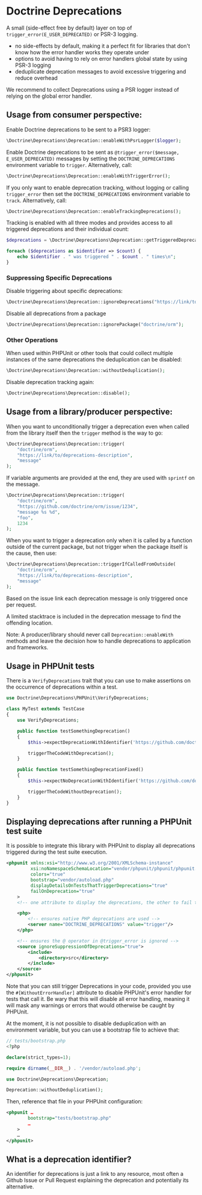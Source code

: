# Doctrine Deprecations

A small (side-effect free by default) layer on top of
`trigger_error(E_USER_DEPRECATED)` or PSR-3 logging.

- no side-effects by default, making it a perfect fit for libraries that don't know how the error handler works they operate under
- options to avoid having to rely on error handlers global state by using PSR-3 logging
- deduplicate deprecation messages to avoid excessive triggering and reduce overhead

We recommend to collect Deprecations using a PSR logger instead of relying on
the global error handler.

## Usage from consumer perspective:

Enable Doctrine deprecations to be sent to a PSR3 logger:

```php
\Doctrine\Deprecations\Deprecation::enableWithPsrLogger($logger);
```

Enable Doctrine deprecations to be sent as `@trigger_error($message, E_USER_DEPRECATED)`
messages by setting the `DOCTRINE_DEPRECATIONS` environment variable to `trigger`.
Alternatively, call:

```php
\Doctrine\Deprecations\Deprecation::enableWithTriggerError();
```

If you only want to enable deprecation tracking, without logging or calling `trigger_error`
then set the `DOCTRINE_DEPRECATIONS` environment variable to `track`.
Alternatively, call:

```php
\Doctrine\Deprecations\Deprecation::enableTrackingDeprecations();
```

Tracking is enabled with all three modes and provides access to all triggered
deprecations and their individual count:

```php
$deprecations = \Doctrine\Deprecations\Deprecation::getTriggeredDeprecations();

foreach ($deprecations as $identifier => $count) {
    echo $identifier . " was triggered " . $count . " times\n";
}
```

### Suppressing Specific Deprecations

Disable triggering about specific deprecations:

```php
\Doctrine\Deprecations\Deprecation::ignoreDeprecations("https://link/to/deprecations-description-identifier");
```

Disable all deprecations from a package

```php
\Doctrine\Deprecations\Deprecation::ignorePackage("doctrine/orm");
```

### Other Operations

When used within PHPUnit or other tools that could collect multiple instances of the same deprecations
the deduplication can be disabled:

```php
\Doctrine\Deprecations\Deprecation::withoutDeduplication();
```

Disable deprecation tracking again:

```php
\Doctrine\Deprecations\Deprecation::disable();
```

## Usage from a library/producer perspective:

When you want to unconditionally trigger a deprecation even when called
from the library itself then the `trigger` method is the way to go:

```php
\Doctrine\Deprecations\Deprecation::trigger(
    "doctrine/orm",
    "https://link/to/deprecations-description",
    "message"
);
```

If variable arguments are provided at the end, they are used with `sprintf` on
the message.

```php
\Doctrine\Deprecations\Deprecation::trigger(
    "doctrine/orm",
    "https://github.com/doctrine/orm/issue/1234",
    "message %s %d",
    "foo",
    1234
);
```

When you want to trigger a deprecation only when it is called by a function
outside of the current package, but not trigger when the package itself is the cause,
then use:

```php
\Doctrine\Deprecations\Deprecation::triggerIfCalledFromOutside(
    "doctrine/orm",
    "https://link/to/deprecations-description",
    "message"
);
```

Based on the issue link each deprecation message is only triggered once per
request.

A limited stacktrace is included in the deprecation message to find the
offending location.

Note: A producer/library should never call `Deprecation::enableWith` methods
and leave the decision how to handle deprecations to application and
frameworks.

## Usage in PHPUnit tests

There is a `VerifyDeprecations` trait that you can use to make assertions on
the occurrence of deprecations within a test.

```php
use Doctrine\Deprecations\PHPUnit\VerifyDeprecations;

class MyTest extends TestCase
{
    use VerifyDeprecations;

    public function testSomethingDeprecation()
    {
        $this->expectDeprecationWithIdentifier('https://github.com/doctrine/orm/issue/1234');

        triggerTheCodeWithDeprecation();
    }

    public function testSomethingDeprecationFixed()
    {
        $this->expectNoDeprecationWithIdentifier('https://github.com/doctrine/orm/issue/1234');

        triggerTheCodeWithoutDeprecation();
    }
}
```

## Displaying deprecations after running a PHPUnit test suite

It is possible to integrate this library with PHPUnit to display all
deprecations triggered during the test suite execution.

```xml
<phpunit xmlns:xsi="http://www.w3.org/2001/XMLSchema-instance"
         xsi:noNamespaceSchemaLocation="vendor/phpunit/phpunit/phpunit.xsd"
         colors="true"
         bootstrap="vendor/autoload.php"
         displayDetailsOnTestsThatTriggerDeprecations="true"
         failOnDeprecation="true"
    >
    <!-- one attribute to display the deprecations, the other to fail the test suite -->

    <php>
        <!-- ensures native PHP deprecations are used -->
        <server name="DOCTRINE_DEPRECATIONS" value="trigger"/>
    </php>

    <!-- ensures the @ operator in @trigger_error is ignored -->
    <source ignoreSuppressionOfDeprecations="true">
        <include>
            <directory>src</directory>
        </include>
    </source>
</phpunit>
```

Note that you can still trigger Deprecations in your code, provided you use the
`#[WithoutErrorHandler]` attribute to disable PHPUnit's error handler for tests
that call it. Be wary that this will disable all error handling, meaning it
will mask any warnings or errors that would otherwise be caught by PHPUnit.

At the moment, it is not possible to disable deduplication with an environment
variable, but you can use a bootstrap file to achieve that:

```php
// tests/bootstrap.php
<?php

declare(strict_types=1);

require dirname(__DIR__) . '/vendor/autoload.php';

use Doctrine\Deprecations\Deprecation;

Deprecation::withoutDeduplication();
```

Then, reference that file in your PHPUnit configuration:

```xml
<phpunit …
        bootstrap="tests/bootstrap.php"
        …
    >
    …
</phpunit>
```

## What is a deprecation identifier?

An identifier for deprecations is just a link to any resource, most often a
Github Issue or Pull Request explaining the deprecation and potentially its
alternative.
